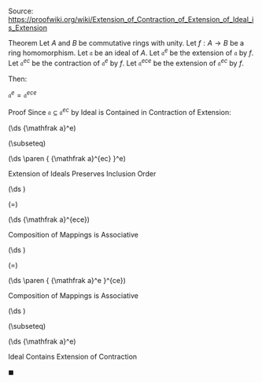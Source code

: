 # 

Source: https://proofwiki.org/wiki/Extension_of_Contraction_of_Extension_of_Ideal_is_Extension

Theorem
Let $A$ and $B$ be commutative rings with unity.
Let $f : A \to B$ be a ring homomorphism.
Let $\mathfrak a$ be an ideal of $A$.
Let ${\mathfrak a}^e$ be the extension of $\mathfrak a$ by $f$.
Let ${\mathfrak a}^{ec}$ be the contraction of ${\mathfrak a}^e$ by $f$.
Let ${\mathfrak a}^{ece}$ be the extension of ${\mathfrak a}^{ec}$ by $f$.

Then:

${\mathfrak a}^e = {\mathfrak a}^{ece}$


Proof
Since $\mathfrak a \subseteq {\mathfrak a}^{ec}$ by Ideal is Contained in Contraction of Extension:














\(\ds {\mathfrak a}^e\)

\(\subseteq\)







\(\ds \paren { {\mathfrak a}^{ec} }^e\)





Extension of Ideals Preserves Inclusion Order














\(\ds \)

\(=\)







\(\ds {\mathfrak a}^{ece}\)





Composition of Mappings is Associative














\(\ds \)

\(=\)







\(\ds \paren { {\mathfrak a}^e }^{ce}\)





Composition of Mappings is Associative














\(\ds \)

\(\subseteq\)







\(\ds {\mathfrak a}^e\)





Ideal Contains Extension of Contraction



$\blacksquare$





